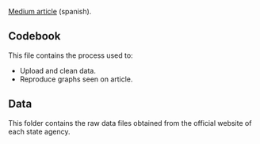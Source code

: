 [Medium article](https://medium.com/@edgar.gutierrez.gzz/padr%C3%B3n-de-taxis-de-nuevo-le%C3%B3n-121b12bf3d89#.ck9ypuqca) (spanish).

## Codebook

This file contains the process used to: 
+ Upload and clean data. 
+ Reproduce graphs seen on article.

## Data

This folder contains the raw data files obtained from the official
website of each state agency. 